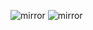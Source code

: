 
![mirror](![image](https://github.com/CarlosRodriguess/ERCF-M/assets/28500698/17016156-96b9-4242-ad9f-21a9a78ffbb8)
)
![mirror]()
